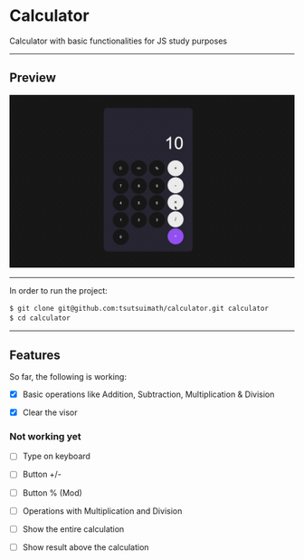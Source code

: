 # Calculator
Calculator with basic functionalities for JS study purposes

---

## Preview

![](preview.gif)

---

In order to run the project:
```sh
$ git clone git@github.com:tsutsuimath/calculator.git calculator
$ cd calculator
```

---

## Features

So far, the following is working:
- [x] Basic operations like Addition, Subtraction, Multiplication & Division
- [x] Clear the visor



### Not working yet

- [ ] Type on keyboard
- [ ] Button +/-
- [ ] Button % (Mod)
- [ ] Operations with Multiplication and Division
- [ ] Show the entire calculation
- [ ] Show result above the calculation


